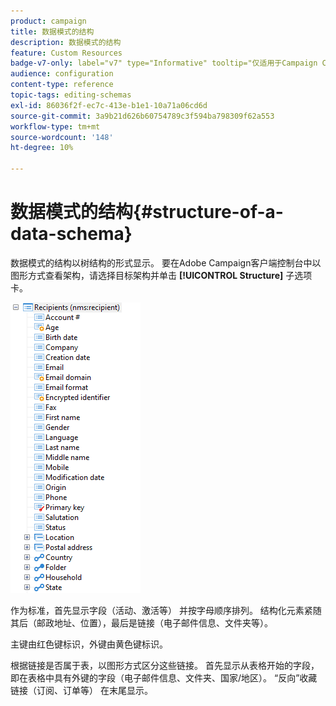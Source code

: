 ```yaml
---
product: campaign
title: 数据模式的结构
description: 数据模式的结构
feature: Custom Resources
badge-v7-only: label="v7" type="Informative" tooltip="仅适用于Campaign Classicv7"
audience: configuration
content-type: reference
topic-tags: editing-schemas
exl-id: 86036f2f-ec7c-413e-b1e1-10a71a06cd6d
source-git-commit: 3a9b21d626b60754789c3f594ba798309f62a553
workflow-type: tm+mt
source-wordcount: '148'
ht-degree: 10%

---
```


# 数据模式的结构{#structure-of-a-data-schema}

数据模式的结构以树结构的形式显示。 要在Adobe Campaign客户端控制台中以图形方式查看架构，请选择目标架构并单击 **[!UICONTROL Structure]** 子选项卡。

![](assets/d_ncs_integration_schema_arbo.png)

作为标准，首先显示字段（活动、激活等） 并按字母顺序排列。 结构化元素紧随其后（邮政地址、位置），最后是链接（电子邮件信息、文件夹等）。

主键由红色键标识，外键由黄色键标识。

根据链接是否属于表，以图形方式区分这些链接。 首先显示从表格开始的字段，即在表格中具有外键的字段（电子邮件信息、文件夹、国家/地区）。 “反向”收藏链接（订阅、订单等） 在末尾显示。
